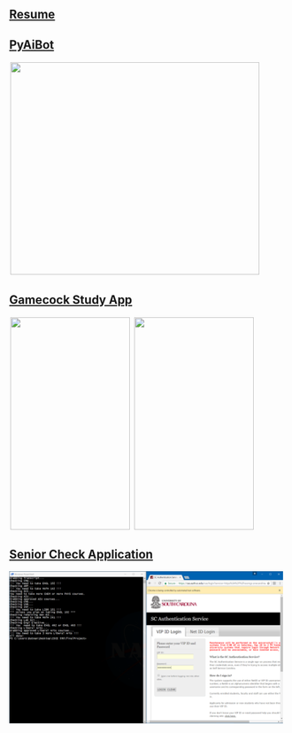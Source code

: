 <div>
  <h2><a href="https://jameseverette.github.io/James-Everette/resume.pdf">Resume</a></h2>
<div>
<div>
  <h2><a href="https://github.com/JamesEverette/pythonBot">PyAiBot</a></h2>
  <img src="https://cloud.githubusercontent.com/assets/5387510/26640759/9d6d203c-45f6-11e7-9545-c9b46790da32.gif"  width="450" height="384" alt="" style="padding:2px">
<div>
  <h2><a href="https://gamecockstudy.wordpress.com/">Gamecock Study App</a></h2>
  <img src="https://cloud.githubusercontent.com/assets/5387510/23328731/38d46710-faf7-11e6-8dcf-749d2965af08.png"  width="216" height="384" alt="" style="padding:2px">
  <img src="https://cloud.githubusercontent.com/assets/5387510/23328732/38da09b8-faf7-11e6-9ff0-800b26475781.png"  width="216" height="384" alt="" style="padding:2px">
</div>
<div>
  <h2><a href="https://github.com/JamesEverette/seniorCheck">Senior Check Application</a></h2>
  <img src="https://raw.githubusercontent.com/JamesEverette/seniorCheck/master/seniorCheck.png"  width="495" height="275" alt="">
</div>

